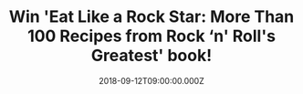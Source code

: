 ---
campaign-uuid: "c-b0292abe-1927-4cb7-a986-d8ed0187dd76"
type: "Competition"
category: "Gifts"
date: "2018-09-12T09:00:00.000Z"
end-date: "2018-10-12T23:59:00.000Z"
disable-form: false
is_promoted: false
has_entry_page: true
title: "Win 'Eat Like a Rock Star: More Than 100 Recipes from Rock ‘n' Roll's Greatest'\
  \ book!"
competition-description: "<p>With more than a hundred recipes from seven decades of\
  \ rock ‘n’ roll, pop, country, RnB, and disco, Mark Bego, along with Mary Wilson\
  \ of The Supremes, gathers beloved recipes from legendary rocker friends and invites\
  \ the ultimate music fan to put on an apron and join them at the table! We are giving\
  \ away this incredible book to one of our NME readers! </p>\n<p>Click the link below\
  \ for a chance to win! </p>\n"
hero-header: "Win 'Eat Like a Rock Star: More Than 100 Recipes from Rock ‘n' Roll's\
  \ Greatest' book!"
terms-confirmation: "N/A"
banner-img: "https://assets.expresslyapp.com/asset-85b43d16-bd1d-4e79-bd72-14034f893628.jpg"
logo-left-href: "aaa.nme.com"
logo-left-image: "https://assets.expresslyapp.com/asset-361586f2-c2ef-4fa4-b2d9-34c301505763.jpg"
logo-left-title: "nme aaa"
bg-image-hero: "https://assets.expresslyapp.com/asset-8430a603-114b-4fcd-abca-c0d195715dde.jpg"
bg-image-first: "https://assets.expresslyapp.com/asset-7de7410d-9c16-4559-8673-aafacc2e5ac3.jpg"
section1-content: "<p>This wonderful, best-ever collection of recipes features each\
  \ rock star’s biography, their favorite recipe, and other fun facts, Eat Like a\
  \ Rock Star is a must-have for every die-hard rocker-at-heart who loves to eat..</p>\n\
  <p>There is nowhere else you will find Ray Parker Jr.’s Salmon and Eggs, Joey Fatone’\
  s (NSYNC) Rice Balls, Micky Dolenz’s (The Monkees) Micky ‘D’ Cocktail, and Angela\
  \ Bowie’s (David Bowie’s ex-wife’s) Rosti Hash Brown Potatoes all in one book. Whether\
  \ it’s brunch, lunch, dinner, or desert you can find all kind of recipes here!</p>\n\
  <p>Looking forward to improving your cooking skills? Enter the form below and surprise\
  \ your loved ones with a nice meal!</p>\n"
entry-title: "Win 'Eat Like a Rock Star: More Than 100 Recipes from Rock ‘n' Roll's\
  \ Greatest' book!"
entry-content: "<p>Enter the draw to win Eat Like a Rock Star: More Than 100 Recipes\
  \ from Rock ‘n' Roll's Greatest book! by completing the form below before 23:59\
  \ on 12th of October 2018.</p>\n"
has-winner: true
winner-title: "CONGRATULATIONS to Linda M. who won Eat Like a Rock Star book."
winner-banner: "https://assets.expresslyapp.com/asset-29332719-a80a-4a78-8c80-883111f9c728.jpg"
prize-description: "Eat Like a Rock Star: More Than 100 Recipes from Rock ‘n' Roll's\
  \ Greatest book."
special-conditions: "Multiple entries are allowed up to one every day."
country-restrictions:
- "GB"
---